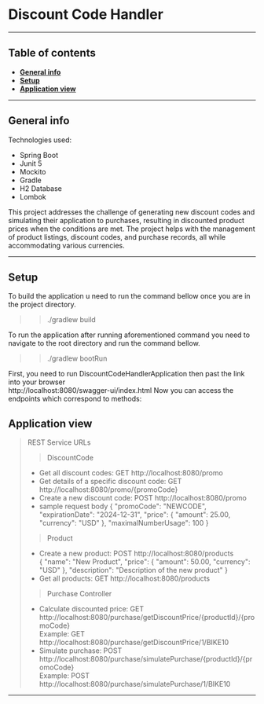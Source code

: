 # Discount Code Handler

***

## Table of contents

* [**General info**](#general-info)
* [**Setup**](#setup)
* [**Application view**](#application-view)

***

## General info

Technologies used:
* Spring Boot
* Junit 5
* Mockito
* Gradle
* H2 Database
* Lombok


This project addresses the challenge of generating new discount codes and simulating their application 
to purchases, resulting in discounted product prices when the conditions are met. 
The project helps with the management of product listings, discount codes, and purchase records, 
all while accommodating various currencies.
***

## Setup

To build the application u need to run the command bellow once you are in the project directory.
>> ./gradlew build

To run the application after running aforementioned command you need to navigate to the root directory and run the command bellow.
>> ./gradlew bootRun

First, you need to run DiscountCodeHandlerApplication then past the link into your browser \
http://localhost:8080/swagger-ui/index.html 
Now you can access the endpoints which correspond to methods:


## Application view


> REST Service URLs
> >DiscountCode
>* Get all discount codes: GET http://localhost:8080/promo
>* Get details of a specific discount code: GET http://localhost:8080/promo/{promoCode}
>* Create a new discount code: POST http://localhost:8080/promo
>* sample request body {
  "promoCode": "NEWCODE",
  "expirationDate": "2024-12-31",
  "price": {
  "amount": 25.00,
  "currency": "USD"
  },
  "maximalNumberUsage": 100
  }
> >Product
> * Create a new product: POST http://localhost:8080/products \
> {
    "name": "New Product",
    "price": {
    "amount": 50.00,
    "currency": "USD"
    },
    "description": "Description of the new product"
    }
> * Get all products: GET http://localhost:8080/products
> > Purchase Controller
> * Calculate discounted price: GET http://localhost:8080/purchase/getDiscountPrice/{productId}/{promoCode} \
> Example: GET http://localhost:8080/purchase/getDiscountPrice/1/BIKE10
> * Simulate purchase: POST http://localhost:8080/purchase/simulatePurchase/{productId}/{promoCode} \
> Example: POST http://localhost:8080/purchase/simulatePurchase/1/BIKE10






***



